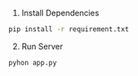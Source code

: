 1. Install Dependencies

```bash
pip install -r requirement.txt
```

2. Run Server

```bash
pyhon app.py
```
